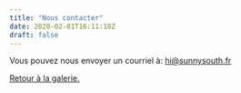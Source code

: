 ```yaml
---
title: "Nous contacter"
date: 2020-02-01T16:11:18Z
draft: false
---
```


Vous pouvez nous envoyer un courriel à: hi@sunnysouth.fr

[Retour à la galerie.](/fr/)
